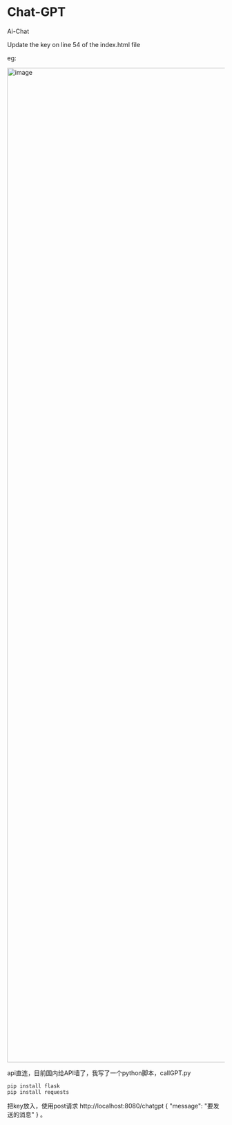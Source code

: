 # Chat-GPT
Ai-Chat

Update the key on line 54 of the index.html file

eg:

<img width="2297" alt="image" src="https://user-images.githubusercontent.com/54488712/222626605-614a5de6-16c6-44b3-ab78-7eb5a7282edb.png">

api直连，目前国内给API墙了，我写了一个python脚本，callGPT.py
```shell
pip install flask
pip install requests
```

把key放入，使用post请求
http://localhost:8080/chatgpt
{
    "message": "要发送的消息"
}
。
